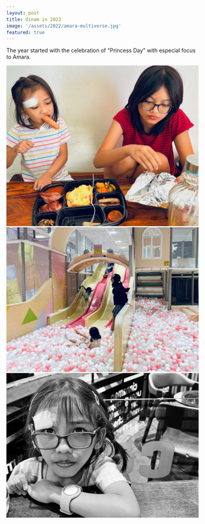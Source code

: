 ```yaml
---
layout: post
title: Oinam in 2023
image: '/assets/2022/amara-multiverse.jpg'
featured: true
---
```


The year started with the celebration of "Princess Day" with especial focus to Amara.

![Princess Day in Jan](/assets/2023/princess-day-JAN14-1.jpg)
![Princess Day in Jan](/assets/2023/princess-day-JAN14-2.jpg)
![Princess Day in Jan](/assets/2023/princess-day-JAN14-3.jpg)